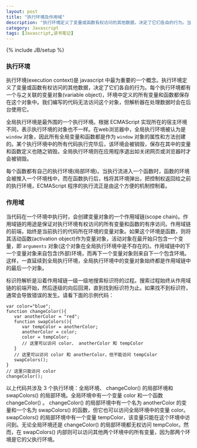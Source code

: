 ```yaml
---
layout: post
title: "执行环境及作用域"
description: "执行环境定义了变量或函数有权访问的其他数据，决定了它们各自的行为。当代码在一个环境中执行时，会创建变量对象的一个作用域链，保证对执行环境有权访问的所有变量和函数的有序访问。"
category: Javascript
tags: [Javascript,读书笔记]
---
```

{% include JB/setup %}

<div class="p-section">
	<h3>执行环境</h3>
	<p>
		执行环境(execution context)是 javascript 中最为重要的一个概念。执行环境定义了变量或函数有权访问的其他数据，决定了它们各自的行为。每个执行环境都有一个与之关联的变量对象(variable object)，环境中定义的所有变量和函数都保存在这个对象中。我们编写的代码无法访问这个对象，但解析器在处理数据时会在后台使用它。
	</p>
	<p>
		全局执行环境是最外围的一个执行环境。根据 ECMAScript 实现所在的宿主环境不同，表示执行环境的对象也不一样。在web浏览器中，全局执行环境被认为是 <code>window</code> 对象，因此所有全局变量和函数都是作为 <code>window</code> 对象的属性和方法创建的。某个执行环境中的所有代码执行完毕后，该环境会被销毁，保存在其中的变量和函数定义也随之销毁。全局执行环境则在应用程序退出如关闭网页或浏览器时才会被销毁。
	</p>
	<p>
		每个函数都有自己的执行环境(局部环境)。当执行流进入一个函数时，函数的环境会被推入一个环境栈中，而在函数执行后，栈将其环境弹出，把控制权返回给之前的执行环境，ECMAScript 程序的执行流正是由这个方便的机制控制着。
	</p>
</div>

<div class="p-section">
	<h3>作用域</h3>
	<p>
		当代码在一个环境中执行时，会创建变量对象的一个作用域链(scope chain)。作用域链的用途是保证对执行环境有权访问的所有变量和函数的有序访问。作用域链的前端，始终是当前执行的代码所在环境的变量对象。如果这个环境是函数，则将其活动函数(activation object)作为变量对象，活动对象在最开始只包含一个变量，即 <code>arguments</code> 对象(这个对象在全局执行环境中是不存在的)。作用域链中的下一个变量对象来自包含(外部)环境，而再下一个变量对象则来自下一个包含环境。这样，一直延续到全局执行环境，全局执行环境中的变量对象始终都是作用域链中的最后一个对象。
	</p>
	<p>
		标识符解析是沿着作用域链一级一级地搜索标识符的过程。搜索过程始终从作用域链的前端开始，然后逐级的向后回溯，直到找到标识符为止。如果找不到标识符，通常会导致错误的发生。请看下面的示例代码：</p>
<pre><code class="javascript">var color="blue";
function changeColor(){
   var anotherColor = "red";
   function swapColors(){
      var tempColor = anotherColor;
      anotherColor = color;
      color = tempColor;
      // 这里可以访问 color、 anotherColor 和 tempColor
   }
   // 这里可以访问 color 和 anotherColor，但不能访问 tempColor
   swapColors();
}
// 这里只能访问 color
changeColor();
</code></pre>
	<p>
		以上代码共涉及 3 个执行环境：全局环境、 changeColor() 的局部环境和 swapColors() 的局部环境。全局环境中有一个变量 color 和一个函数 changeColor() 。 changeColor() 的局部环境中有一个名为 anotherColor 的变量和一个名为 swapColors() 的函数，但它也可以访问全局环境中的变量 color。 swapColors() 的局部环境中有一个变量 tempColor，该变量只能在这个环境中访问到。无论全局环境还是 changeColor() 的局部环境都无权访问 tempColor。然而，在 swapColors() 内部则可以访问其他两个环境中的所有变量，因为那两个环境是它的父执行环境。
	</p>
</div>